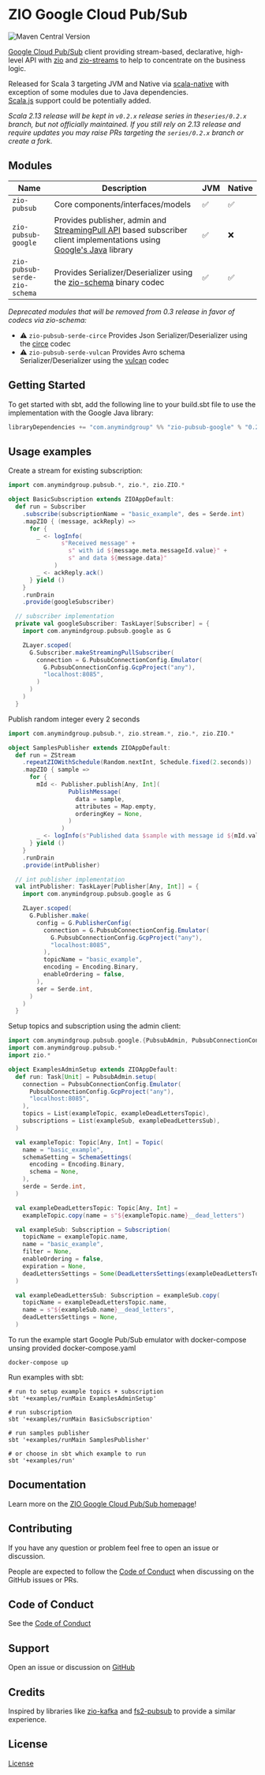 [//]: # (This file was autogenerated using `zio-sbt-website` plugin via `sbt generateReadme` command.)
[//]: # (So please do not edit it manually. Instead, change "docs/index.md" file or sbt setting keys)
[//]: # (e.g. "readmeDocumentation" and "readmeSupport".)

# ZIO Google Cloud Pub/Sub

![Maven Central Version](https://img.shields.io/maven-central/v/com.anymindgroup/zio-pubsub_3)

[Google Cloud Pub/Sub](https://cloud.google.com/pubsub) client providing stream-based, declarative, high-level API with [zio](https://zio.dev) and [zio-streams](https://zio.dev/reference/stream) to help to concentrate on the business logic.

Released for Scala 3 targeting JVM and Native via [scala-native](https://scala-native.org) with exception of some modules due to Java dependencies.   
[Scala.js](https://www.scala-js.org) support could be potentially added.  

_Scala 2.13 release will be kept in `v0.2.x` release series in the`series/0.2.x` branch, but not officially maintained. If you still rely on 2.13 release and require updates you may raise PRs targeting the `series/0.2.x` branch or create a fork_.  

## Modules

| Name | Description | JVM | Native |
| ---- | ----------- | --- | ------ |
| `zio-pubsub` | Core components/interfaces/models | ✅ | ✅ |
| `zio-pubsub-google` | Provides publisher, admin and [StreamingPull API](https://cloud.google.com/pubsub/docs/pull#streamingpull_api) based subscriber client implementations using [Google's Java](https://cloud.google.com/java/docs/reference/google-cloud-pubsub/latest/overview) library | ✅ | ❌ |
| `zio-pubsub-serde-zio-schema` | Provides Serializer/Deserializer using the [zio-schema](https://github.com/zio/zio-schema) binary codec | ✅ | ✅ |

_Deprecated modules that will be removed from 0.3 release in favor of codecs via zio-schema:_
- ⚠️ `zio-pubsub-serde-circe` Provides Json Serializer/Deserializer using the [circe](https://circe.github.io/circe) codec
- ⚠️ `zio-pubsub-serde-vulcan` Provides Avro schema Serializer/Deserializer using the [vulcan](https://fd4s.github.io/vulcan) codec

## Getting Started

To get started with sbt, add the following line to your build.sbt file to use the implementation with the Google Java library:

```scala
libraryDependencies += "com.anymindgroup" %% "zio-pubsub-google" % "0.2.9"
```

## Usage examples

Create a stream for existing subscription:

```scala
import com.anymindgroup.pubsub.*, zio.*, zio.ZIO.*

object BasicSubscription extends ZIOAppDefault:
  def run = Subscriber
    .subscribe(subscriptionName = "basic_example", des = Serde.int)
    .mapZIO { (message, ackReply) =>
      for {
        _ <- logInfo(
               s"Received message" +
                 s" with id ${message.meta.messageId.value}" +
                 s" and data ${message.data}"
             )
        _ <- ackReply.ack()
      } yield ()
    }
    .runDrain
    .provide(googleSubscriber)

  // subscriber implementation
  private val googleSubscriber: TaskLayer[Subscriber] = {
    import com.anymindgroup.pubsub.google as G

    ZLayer.scoped(
      G.Subscriber.makeStreamingPullSubscriber(
        connection = G.PubsubConnectionConfig.Emulator(
          G.PubsubConnectionConfig.GcpProject("any"),
          "localhost:8085",
        )
      )
    )
  }
```

Publish random integer every 2 seconds

```scala
import com.anymindgroup.pubsub.*, zio.stream.*, zio.*, zio.ZIO.*

object SamplesPublisher extends ZIOAppDefault:
  def run = ZStream
    .repeatZIOWithSchedule(Random.nextInt, Schedule.fixed(2.seconds))
    .mapZIO { sample =>
      for {
        mId <- Publisher.publish[Any, Int](
                 PublishMessage(
                   data = sample,
                   attributes = Map.empty,
                   orderingKey = None,
                 )
               )
        _ <- logInfo(s"Published data $sample with message id ${mId.value}")
      } yield ()
    }
    .runDrain
    .provide(intPublisher)

  // int publisher implementation
  val intPublisher: TaskLayer[Publisher[Any, Int]] = {
    import com.anymindgroup.pubsub.google as G

    ZLayer.scoped(
      G.Publisher.make(
        config = G.PublisherConfig(
          connection = G.PubsubConnectionConfig.Emulator(
            G.PubsubConnectionConfig.GcpProject("any"),
            "localhost:8085",
          ),
          topicName = "basic_example",
          encoding = Encoding.Binary,
          enableOrdering = false,
        ),
        ser = Serde.int,
      )
    )
  }
```

Setup topics and subscription using the admin client:

```scala
import com.anymindgroup.pubsub.google.{PubsubAdmin, PubsubConnectionConfig}
import com.anymindgroup.pubsub.*
import zio.*

object ExamplesAdminSetup extends ZIOAppDefault:
  def run: Task[Unit] = PubsubAdmin.setup(
    connection = PubsubConnectionConfig.Emulator(
      PubsubConnectionConfig.GcpProject("any"),
      "localhost:8085",
    ),
    topics = List(exampleTopic, exampleDeadLettersTopic),
    subscriptions = List(exampleSub, exampleDeadLettersSub),
  )

  val exampleTopic: Topic[Any, Int] = Topic(
    name = "basic_example",
    schemaSetting = SchemaSettings(
      encoding = Encoding.Binary,
      schema = None,
    ),
    serde = Serde.int,
  )

  val exampleDeadLettersTopic: Topic[Any, Int] =
    exampleTopic.copy(name = s"${exampleTopic.name}__dead_letters")

  val exampleSub: Subscription = Subscription(
    topicName = exampleTopic.name,
    name = "basic_example",
    filter = None,
    enableOrdering = false,
    expiration = None,
    deadLettersSettings = Some(DeadLettersSettings(exampleDeadLettersTopic.name, 5)),
  )

  val exampleDeadLettersSub: Subscription = exampleSub.copy(
    topicName = exampleDeadLettersTopic.name,
    name = s"${exampleSub.name}__dead_letters",
    deadLettersSettings = None,
  )
```

To run the example start Google Pub/Sub emulator with docker-compose unsing provided docker-compose.yaml

```shell
docker-compose up
```

Run examples with sbt:

```shell
# run to setup example topics + subscription
sbt '+examples/runMain ExamplesAdminSetup'

# run subscription
sbt '+examples/runMain BasicSubscription'

# run samples publisher
sbt '+examples/runMain SamplesPublisher'

# or choose in sbt which example to run
sbt '+examples/run'
```

## Documentation

Learn more on the [ZIO Google Cloud Pub/Sub homepage](https://anymindgroup.github.io/zio-pubsub)!

## Contributing

If you have any question or problem feel free to open an issue or discussion.

People are expected to follow the [Code of Conduct](CODE_OF_CONDUCT.md) when discussing on the GitHub issues or PRs.

## Code of Conduct

See the [Code of Conduct](CODE_OF_CONDUCT.md)

## Support

Open an issue or discussion on [GitHub](https://github.com/AnyMindGroup/zio-pubsub/issues)

## Credits

Inspired by libraries like [zio-kafka](https://github.com/zio/zio-kafka) 
and [fs2-pubsub](https://github.com/permutive-engineering/fs2-pubsub) to provide a similar experience.

## License

[License](LICENSE)
